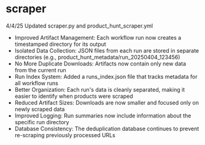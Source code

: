 # scraper

4/4/25 
Updated scraper.py and product_hunt_scraper.yml 
- Improved Artifact Management: Each workflow run now creates a timestamped directory for its output
- Isolated Data Collection: JSON files from each run are stored in separate directories (e.g., product_hunt_metadata/run_20250404_123456)
- No More Duplicate Downloads: Artifacts now contain only new data from the current run
- Run Index System: Added a runs_index.json file that tracks metadata for all workflow runs
- Better Organization: Each run's data is cleanly separated, making it easier to identify when products were scraped
- Reduced Artifact Sizes: Downloads are now smaller and focused only on newly scraped data
- Improved Logging: Run summaries now include information about the specific run directory
- Database Consistency: The deduplication database continues to prevent re-scraping previously processed URLs
